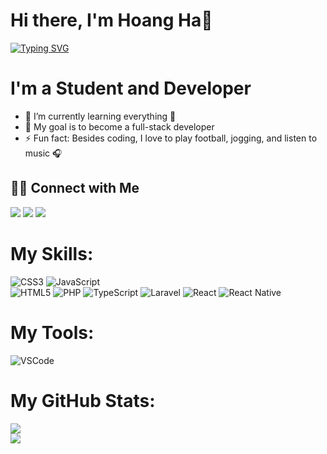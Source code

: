 # Hi there, I'm Hoang Ha👋
<a href="https://git.io/typing-svg"><img src="https://readme-typing-svg.herokuapp.com?font=Fira+Code&pause=1000&random=false&width=1000&lines=Student+at+VIET+NAM+-+KOREA+UNIVERSITY+OF+INFORMATION+AND+COMMUNICATION+TECHNOLOGY;I+am+backend+Web+application+developer" alt="Typing SVG" /></a>
  
# I'm a Student and Developer
- 🔭 I’m currently learning everything 🤣
- 💬 My goal is to become a full-stack developer
- ⚡ Fun fact: Besides coding, I love to play football, jogging, and listen to music 🎧

<h2>🤝🏻 Connect with Me</h2>
<a href="https://www.facebook.com/HA58.PROTT/" target="_blank"><img src="https://img.shields.io/badge/Facebook-20BEFF?&style=for-the-badge&logo=facebook&logoColor=white" target="_blank"></a>
<a href="https://www.instagram.com/hoangha.2305/" target="_blank"><img src="https://img.shields.io/badge/Instagram-E4405F?style=for-the-badge&logo=instagram&logoColor=white" target="_blank"></a>
<a href = "https://mail.google.com/mail/u/0/#inbox?compose=CllgCJTHVhRgBlGWfNGhNSlTWxzslBQPCbKMnXdFbjdXDJvfGdMXsfqVVkRLMrnGFfntMHqMPmg"><img src="https://img.shields.io/badge/-Gmail-%23333?style=for-the-badge&logo=gmail&logoColor=white" target="_blank"></a>
  
# My Skills:
![CSS3](https://img.shields.io/badge/css3-%231572B6.svg?style=for-the-badge&logo=css3&logoColor=white) ![JavaScript](https://img.shields.io/badge/javascript-%23323330.svg?style=for-the-badge&logo=javascript&logoColor=%23F7DF1E) <br>
![HTML5](https://img.shields.io/badge/html5-%23E34F26.svg?style=for-the-badge&logo=html5&logoColor=white) ![PHP](https://img.shields.io/badge/php-%23777BB4.svg?style=for-the-badge&logo=php&logoColor=white) ![TypeScript](https://img.shields.io/badge/typescript-%23007ACC.svg?style=for-the-badge&logo=typescript&logoColor=white) ![Laravel](https://img.shields.io/badge/laravel-%23FF2D20.svg?style=for-the-badge&logo=laravel&logoColor=white) ![React](https://img.shields.io/badge/react-%2320232a.svg?style=for-the-badge&logo=react&logoColor=%2361DAFB) ![React Native](https://img.shields.io/badge/react_native-%2320232a.svg?style=for-the-badge&logo=react&logoColor=%2361DAFB)
# My Tools:
![VSCode](https://img.shields.io/badge/Visual_Studio-0078d7?style=for-the-badge&logo=visual%20studio&logoColor=white)

# My GitHub Stats:
![](https://github-readme-stats.vercel.app/api?username=HoangHa2305&theme=default&hide_border=false&include_all_commits=false&count_private=false)<br/>
![](https://github-readme-stats.vercel.app/api/top-langs/?username=HoangHa2305&theme=default&hide_border=false&include_all_commits=false&count_private=false&layout=compact)

<!-- Proudly created with GPRM ( https://gprm.itsvg.in ) -->
